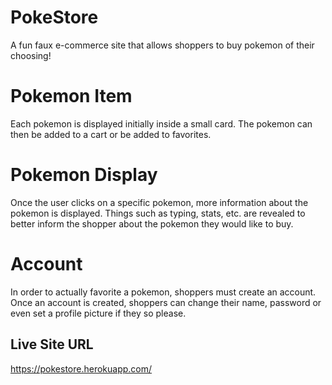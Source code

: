 # PokeStore

A fun faux e-commerce site that allows shoppers to buy pokemon of their
choosing! 

# Pokemon Item
Each pokemon is displayed initially inside a small card. The pokemon can then be added to a cart
or be added to favorites.

# Pokemon Display
Once the user clicks on a specific pokemon, more information about the pokemon is displayed.
Things such as typing, stats, etc. are revealed to better inform the shopper about the pokemon
they would like to buy.

# Account
In order to actually favorite a pokemon, shoppers must create an account. Once an account is created, shoppers can change their name, password or even set a profile picture if they so please.

## Live Site URL
https://pokestore.herokuapp.com/
